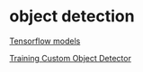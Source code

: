 # object detection

[Tensorflow models](https://github.com/tensorflow/models)

[Training Custom Object Detector](https://tensorflow-object-detection-api-tutorial.readthedocs.io/en/latest/training.html)
